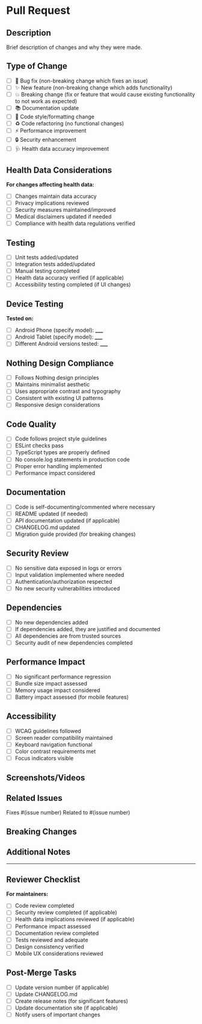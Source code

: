 # Pull Request

## Description

Brief description of changes and why they were made.

## Type of Change

- [ ] 🐛 Bug fix (non-breaking change which fixes an issue)
- [ ] ✨ New feature (non-breaking change which adds functionality)
- [ ] 💥 Breaking change (fix or feature that would cause existing functionality to not work as expected)
- [ ] 📚 Documentation update
- [ ] 🎨 Code style/formatting change
- [ ] ♻️ Code refactoring (no functional changes)
- [ ] ⚡ Performance improvement
- [ ] 🔒 Security enhancement
- [ ] 🩺 Health data accuracy improvement

## Health Data Considerations

**For changes affecting health data:**

- [ ] Changes maintain data accuracy
- [ ] Privacy implications reviewed
- [ ] Security measures maintained/improved
- [ ] Medical disclaimers updated if needed
- [ ] Compliance with health data regulations verified

## Testing

- [ ] Unit tests added/updated
- [ ] Integration tests added/updated
- [ ] Manual testing completed
- [ ] Health data accuracy verified (if applicable)
- [ ] Accessibility testing completed (if UI changes)

## Device Testing

**Tested on:**

- [ ] Android Phone (specify model): ****\_\_\_****
- [ ] Android Tablet (specify model): ****\_\_\_****
- [ ] Different Android versions tested: ****\_\_\_****

## Nothing Design Compliance

- [ ] Follows Nothing design principles
- [ ] Maintains minimalist aesthetic
- [ ] Uses appropriate contrast and typography
- [ ] Consistent with existing UI patterns
- [ ] Responsive design considerations

## Code Quality

- [ ] Code follows project style guidelines
- [ ] ESLint checks pass
- [ ] TypeScript types are properly defined
- [ ] No console.log statements in production code
- [ ] Proper error handling implemented
- [ ] Performance impact considered

## Documentation

- [ ] Code is self-documenting/commented where necessary
- [ ] README updated (if needed)
- [ ] API documentation updated (if applicable)
- [ ] CHANGELOG.md updated
- [ ] Migration guide provided (for breaking changes)

## Security Review

- [ ] No sensitive data exposed in logs or errors
- [ ] Input validation implemented where needed
- [ ] Authentication/authorization respected
- [ ] No new security vulnerabilities introduced

## Dependencies

- [ ] No new dependencies added
- [ ] If dependencies added, they are justified and documented
- [ ] All dependencies are from trusted sources
- [ ] Security audit of new dependencies completed

## Performance Impact

- [ ] No significant performance regression
- [ ] Bundle size impact assessed
- [ ] Memory usage impact considered
- [ ] Battery impact assessed (for mobile features)

## Accessibility

- [ ] WCAG guidelines followed
- [ ] Screen reader compatibility maintained
- [ ] Keyboard navigation functional
- [ ] Color contrast requirements met
- [ ] Focus indicators visible

## Screenshots/Videos

<!-- Add screenshots or videos if this changes the UI -->

## Related Issues

<!-- Link related issues -->

Fixes #(issue number)
Related to #(issue number)

## Breaking Changes

<!-- List any breaking changes and migration steps -->

## Additional Notes

<!-- Any additional information for reviewers -->

---

## Reviewer Checklist

**For maintainers:**

- [ ] Code review completed
- [ ] Security review completed (if applicable)
- [ ] Health data implications reviewed (if applicable)
- [ ] Performance impact assessed
- [ ] Documentation review completed
- [ ] Tests reviewed and adequate
- [ ] Design consistency verified
- [ ] Mobile UX considerations reviewed

## Post-Merge Tasks

- [ ] Update version number (if applicable)
- [ ] Update CHANGELOG.md
- [ ] Create release notes (for significant features)
- [ ] Update documentation site (if applicable)
- [ ] Notify users of important changes
